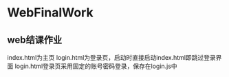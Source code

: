 # WebFinalWork
## web结课作业
index.html为主页
login.html为登录页，启动时直接启动index.html即跳过登录界面
login.html登录页采用固定的账号密码登录，保存在login.js中
